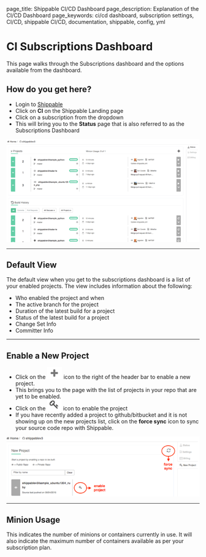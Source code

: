 page_title: Shippable CI/CD Dashboard
page_description: Explanation of the CI/CD Dashboard
page_keywords: ci/cd dashboard, subscription settings, CI/CD, shippable CI/CD, documentation, shippable, config, yml

# CI Subscriptions Dashboard

This page walks through the Subscriptions dashboard and the options available from the dashboard.

## How do you get here?

- Login to [Shippable](http://shippable.com)
- Click on **CI** on the Shippable Landing page
- Click on a subscription from the dropdown
- This will bring you to the **Status** page that is also referred to as the Subscriptions Dashboard

![subs dashboard](images/subs_dashboard.gif)

*****

## Default View

The default view when you get to the subscriptions dashboard is a list of your enabled projects. The view includes information about the following:

- Who enabled the project and when
- The active branch for the project
- Duration of the latest build for a project
- Status of the latest build for a project
- Change Set Info
- Committer Info

*****

## Enable a New Project

- Click on the ![add icon](images/add_icon.gif) icon to the right of the header bar to enable a new project.
- This brings you to the page with the list of projects in your repo that are yet to be enabled.
- Click on the ![key](images/enable_icon.gif) icon to enable the project
- If you have recently added a project to github/bitbucket and it is not showing up on the new projects list, click on the **force sync** icon to sync your source code repo with Shippable.

![new project](images/new_project.gif)

*****

## Minion Usage

This indicates the number of minions or containers currently in use. It will also indicate the maximum number of containers available as per your subscription plan.




